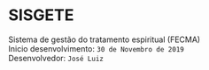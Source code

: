 # SISGETE

Sistema de gestão do tratamento espiritual (FECMA) <br/>
Inicio desenvolvimento: `30 de Novembro de 2019` <br/>
Desenvolvedor:  `José Luiz` <br/>
